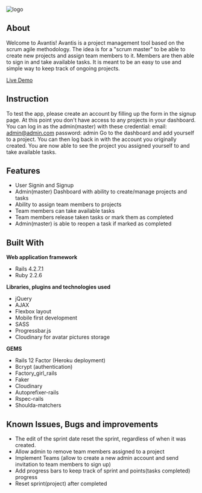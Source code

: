 ![logo](http://res.cloudinary.com/dt9ppmca8/image/upload/v1489109746/avantis-logo_or6usj.jpg)

## About

Welcome to Avantis!
Avantis is a project management tool based on the scrum agile methodology. The idea is for a "scrum master" to be able to create new projects and assign team members to it. Members are then able to sign in and take available tasks. It is meant to be an easy to use and simple way to keep track of ongoing projects.

[Live Demo](https://avantis-app.herokuapp.com/)

## Instruction

To test the app, please create an account by filling up the form in the signup page.
At this point you don't have access to any projects in your dashboard.
You can log in as the admin(master) with these credential:
email: admin@admin.com
password: admin
Go to the dashboard and add yourself to a project. You can then log back in with the account you originally created. You are now able to see the project you assigned yourself to and take available tasks.

## Features

* User Signin and Signup
* Admin(master) Dashboard with ability to create/manage projects and tasks
* Ability to assign team members to projects
* Team members can take available tasks
* Team members release taken tasks or mark them as completed
* Admin(master) is able to reopen a task if marked as completed  

## Built With

**Web application framework**

* Rails 4.2.7.1
* Ruby 2.2.6

**Libraries, plugins and technologies used**

* jQuery
* AJAX
* Flexbox layout
* Mobile first development
* SASS
* Progressbar.js
* Cloudinary for avatar pictures storage

**GEMS**

* Rails 12 Factor (Heroku deployment)
* Bcrypt (authentication)
* Factory_girl_rails
* Faker
* Cloudinary
* Autoprefixer-rails
* Rspec-rails
* Shoulda-matchers

## Known Issues, Bugs and improvements

* The edit of the sprint date reset the sprint, regardless of when it was created.
* Allow admin to remove team members assigned to a project
* Implement Teams (allow to create a new admin account and send invitation to team members to sign up)
* Add progress bars to keep track of sprint and points(tasks completed) progress
* Reset sprint(project) after completed
